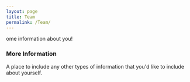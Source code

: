 ```yaml
---
layout: page
title: Team
permalink: /Team/
---
```


ome information about you!

### More Information

A place to include any other types of information that you'd like to include about yourself.

